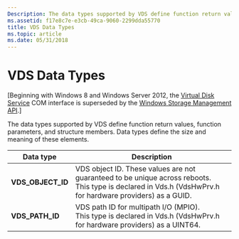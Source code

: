 ```yaml
---
Description: The data types supported by VDS define function return values, function parameters, and structure members. Data types define the size and meaning of these elements.
ms.assetid: f17e8c7e-e3cb-49ca-9060-2299dda55770
title: VDS Data Types
ms.topic: article
ms.date: 05/31/2018
---
```


# VDS Data Types

\[Beginning with Windows 8 and Windows Server 2012, the [Virtual Disk Service](virtual-disk-service-portal.md) COM interface is superseded by the [Windows Storage Management API](https://docs.microsoft.com/previous-versions/windows/desktop/stormgmt/windows-storage-management-api-portal).\]

The data types supported by VDS define function return values, function parameters, and structure members. Data types define the size and meaning of these elements.



| Data type                                                                                      | Description                                                                                                                                                                       |
|------------------------------------------------------------------------------------------------|-----------------------------------------------------------------------------------------------------------------------------------------------------------------------------------|
| <span id="VDS_OBJECT_ID"></span><span id="vds_object_id"></span>**VDS\_OBJECT\_ID**<br/> | VDS object ID. These values are not guaranteed to be unique across reboots. <br/> This type is declared in Vds.h (VdsHwPrv.h for hardware providers) as a GUID. <br/> |
| <span id="VDS_PATH_ID"></span><span id="vds_path_id"></span>**VDS\_PATH\_ID**<br/>       | VDS path ID for multipath I/O (MPIO). <br/> This type is declared in Vds.h (VdsHwPrv.h for hardware providers) as a UINT64.<br/>                                      |



 

 

 





